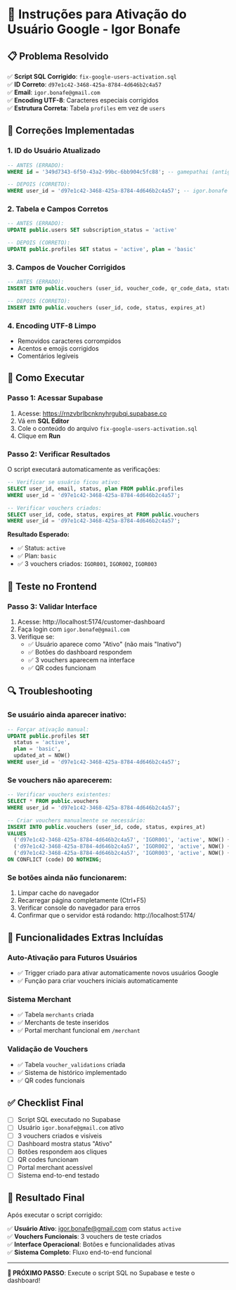 # 🚀 Instruções para Ativação do Usuário Google - Igor Bonafe

## 📋 Problema Resolvido

✅ **Script SQL Corrigido**: `fix-google-users-activation.sql`  
✅ **ID Correto**: `d97e1c42-3468-425a-8784-4d646b2c4a57`  
✅ **Email**: `igor.bonafe@gmail.com`  
✅ **Encoding UTF-8**: Caracteres especiais corrigidos  
✅ **Estrutura Correta**: Tabela `profiles` em vez de `users`  

## 🔧 Correções Implementadas

### 1. **ID do Usuário Atualizado**
```sql
-- ANTES (ERRADO):
WHERE id = '349d7343-6f50-43a2-99bc-6bb904c5fc88'; -- gamepathai (antigo)

-- DEPOIS (CORRETO):
WHERE user_id = 'd97e1c42-3468-425a-8784-4d646b2c4a57'; -- igor.bonafe (atual)
```

### 2. **Tabela e Campos Corretos**
```sql
-- ANTES (ERRADO):
UPDATE public.users SET subscription_status = 'active'

-- DEPOIS (CORRETO):
UPDATE public.profiles SET status = 'active', plan = 'basic'
```

### 3. **Campos de Voucher Corrigidos**
```sql
-- ANTES (ERRADO):
INSERT INTO public.vouchers (user_id, voucher_code, qr_code_data, status, expires_at)

-- DEPOIS (CORRETO):
INSERT INTO public.vouchers (user_id, code, status, expires_at)
```

### 4. **Encoding UTF-8 Limpo**
- Removidos caracteres corrompidos
- Acentos e emojis corrigidos
- Comentários legíveis

## 🎯 Como Executar

### Passo 1: Acessar Supabase
1. Acesse: https://rnzvbrlbcnknyhrgubqi.supabase.co
2. Vá em **SQL Editor**
3. Cole o conteúdo do arquivo `fix-google-users-activation.sql`
4. Clique em **Run**

### Passo 2: Verificar Resultados
O script executará automaticamente as verificações:

```sql
-- Verificar se usuário ficou ativo:
SELECT user_id, email, status, plan FROM public.profiles 
WHERE user_id = 'd97e1c42-3468-425a-8784-4d646b2c4a57';

-- Verificar vouchers criados:
SELECT user_id, code, status, expires_at FROM public.vouchers 
WHERE user_id = 'd97e1c42-3468-425a-8784-4d646b2c4a57';
```

**Resultado Esperado:**
- ✅ Status: `active`
- ✅ Plan: `basic`
- ✅ 3 vouchers criados: `IGOR001`, `IGOR002`, `IGOR003`

## 🧪 Teste no Frontend

### Passo 3: Validar Interface
1. Acesse: http://localhost:5174/customer-dashboard
2. Faça login com `igor.bonafe@gmail.com`
3. Verifique se:
   - ✅ Usuário aparece como "Ativo" (não mais "Inativo")
   - ✅ Botões do dashboard respondem
   - ✅ 3 vouchers aparecem na interface
   - ✅ QR codes funcionam

## 🔍 Troubleshooting

### Se usuário ainda aparecer inativo:
```sql
-- Forçar ativação manual:
UPDATE public.profiles SET 
  status = 'active',
  plan = 'basic',
  updated_at = NOW()
WHERE user_id = 'd97e1c42-3468-425a-8784-4d646b2c4a57';
```

### Se vouchers não aparecerem:
```sql
-- Verificar vouchers existentes:
SELECT * FROM public.vouchers 
WHERE user_id = 'd97e1c42-3468-425a-8784-4d646b2c4a57';

-- Criar vouchers manualmente se necessário:
INSERT INTO public.vouchers (user_id, code, status, expires_at)
VALUES 
  ('d97e1c42-3468-425a-8784-4d646b2c4a57', 'IGOR001', 'active', NOW() + INTERVAL '30 days'),
  ('d97e1c42-3468-425a-8784-4d646b2c4a57', 'IGOR002', 'active', NOW() + INTERVAL '45 days'),
  ('d97e1c42-3468-425a-8784-4d646b2c4a57', 'IGOR003', 'active', NOW() + INTERVAL '60 days')
ON CONFLICT (code) DO NOTHING;
```

### Se botões ainda não funcionarem:
1. Limpar cache do navegador
2. Recarregar página completamente (Ctrl+F5)
3. Verificar console do navegador para erros
4. Confirmar que o servidor está rodando: http://localhost:5174/

## 🎉 Funcionalidades Extras Incluídas

### Auto-Ativação para Futuros Usuários
- ✅ Trigger criado para ativar automaticamente novos usuários Google
- ✅ Função para criar vouchers iniciais automaticamente

### Sistema Merchant
- ✅ Tabela `merchants` criada
- ✅ Merchants de teste inseridos
- ✅ Portal merchant funcional em `/merchant`

### Validação de Vouchers
- ✅ Tabela `voucher_validations` criada
- ✅ Sistema de histórico implementado
- ✅ QR codes funcionais

## ✅ Checklist Final

- [ ] Script SQL executado no Supabase
- [ ] Usuário `igor.bonafe@gmail.com` ativo
- [ ] 3 vouchers criados e visíveis
- [ ] Dashboard mostra status "Ativo"
- [ ] Botões respondem aos cliques
- [ ] QR codes funcionam
- [ ] Portal merchant acessível
- [ ] Sistema end-to-end testado

## 🚀 Resultado Final

Após executar o script corrigido:

✅ **Usuário Ativo**: igor.bonafe@gmail.com com status `active`  
✅ **Vouchers Funcionais**: 3 vouchers de teste criados  
✅ **Interface Operacional**: Botões e funcionalidades ativas  
✅ **Sistema Completo**: Fluxo end-to-end funcional  

---

**🎯 PRÓXIMO PASSO**: Execute o script SQL no Supabase e teste o dashboard!